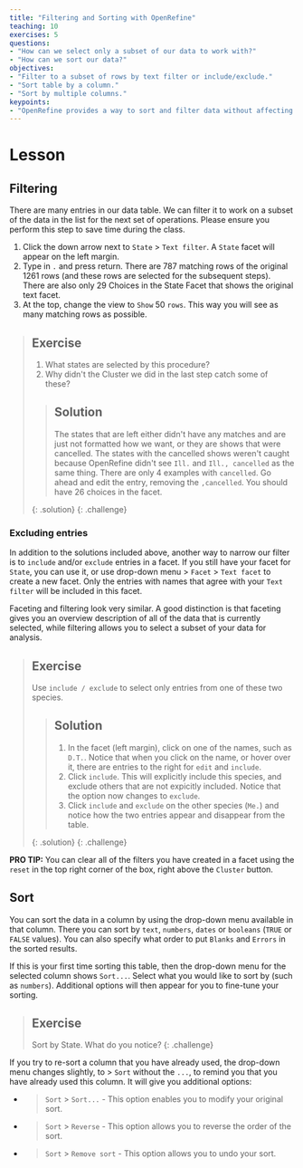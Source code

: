 ```yaml
---
title: "Filtering and Sorting with OpenRefine"
teaching: 10
exercises: 5
questions:
- "How can we select only a subset of our data to work with?"
- "How can we sort our data?"
objectives:
- "Filter to a subset of rows by text filter or include/exclude."
- "Sort table by a column."
- "Sort by multiple columns."
keypoints:
- "OpenRefine provides a way to sort and filter data without affecting the raw data."
---
```


# Lesson

## Filtering

There are many entries in our data table. We can filter it to work on a subset of the data in the list for the next set of operations. Please ensure you perform this step to save time during the class.

1. Click the down arrow next to `State` > `Text filter`. A `State` facet will appear on the left margin.
2. Type in `.` and press return. There are 787 matching rows of the original 1261 rows (and these rows are selected for the subsequent steps). There are also only 29 Choices in the State Facet that shows the original text facet.
3. At the top, change the view to `Show` 50 `rows`. This way you will see as many matching rows as possible.

> ## Exercise
>
> 1. What states are selected by this procedure?  
> 2. Why didn't the Cluster we did in the last step catch some of these? 
> 
> > ## Solution
> > The states that are left either didn't have any matches and are just not formatted how we want, or they are shows that were cancelled. 
> > The states with the cancelled shows weren't caught because OpenRefine didn't see `Ill.` and `Ill., cancelled` as the same thing. 
> > There are only 4 examples with `cancelled`. Go ahead and edit the entry, removing the `,cancelled`. You should have 26 choices in the 
> > facet.
> > 
> {: .solution}
{: .challenge}

### Excluding entries


In addition to the solutions included above, another way to narrow our filter is to `include` and/or `exclude` entries in a facet. If you still have your facet for `State`, you can use it, or use drop-down menu > `Facet` > `Text facet` to create a new facet. Only the entries with names that agree with your `Text filter` will be included in this facet.

Faceting and filtering look very similar. A good distinction is that faceting gives you an overview description of all of the data that 
is currently selected, while filtering allows you to select a subset of your data for analysis. 


> ## Exercise
>
> Use `include / exclude` to select only entries from one of these two species.
>
> > ## Solution
> > 
> > 1. In the facet (left margin), click on one of the names, such as `D.T.`. Notice that when you click on the name, or hover
> > over it, there are entries to the right for `edit` and `include`. 
> > 2. Click `include`. This will explicitly include this species, and exclude others that are not expicitly included. Notice that the
> option now changes to `exclude`.
> > 3. Click `include` and `exclude` on the other species (`Me.`) and notice how the two entries appear and disappear
> >  from the table.
> > 
> {: .solution}
{: .challenge}

**PRO TIP:** You can clear all of the filters you have created in a facet using the `reset` in the top right corner of the box, right above the `Cluster` button.

## Sort

You can sort the data in a column by using the drop-down menu available in that column.
There you can sort by `text`, `numbers`, `dates` or `booleans` (`TRUE` or `FALSE` values). You can also specify what order to put `Blanks` and `Errors` in the sorted results.

If this is your first time sorting this table, then the drop-down menu for the selected column shows `Sort...`. Select what you would like to sort by (such as `numbers`). Additional options will then appear for you to fine-tune your sorting.


> ## Exercise
>
> Sort by State. What do you notice?
{: .challenge}

If you try to re-sort a column that you have already used, the drop-down menu changes slightly, to > `Sort` without the `...`, to remind you that you have already used this column. It will give you additional options:

* > `Sort` > `Sort...` - This option enables you to modify your original sort. 
* > `Sort` > `Reverse` - This option allows you to reverse the order of the sort.
* > `Sort` > `Remove sort` - This option allows you to undo your sort.

